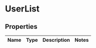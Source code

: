 # UserList

## Properties
Name | Type | Description | Notes
------------ | ------------- | ------------- | -------------
